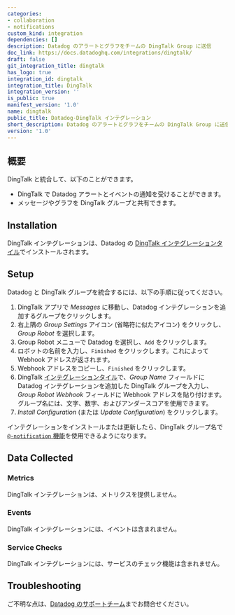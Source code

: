 ```yaml
---
categories:
- collaboration
- notifications
custom_kind: integration
dependencies: []
description: Datadog のアラートとグラフをチームの DingTalk Group に送信
doc_link: https://docs.datadoghq.com/integrations/dingtalk/
draft: false
git_integration_title: dingtalk
has_logo: true
integration_id: dingtalk
integration_title: DingTalk
integration_version: ''
is_public: true
manifest_version: '1.0'
name: dingtalk
public_title: Datadog-DingTalk インテグレーション
short_description: Datadog のアラートとグラフをチームの DingTalk Group に送信
version: '1.0'
---
```


<!--  SOURCED FROM https://github.com/DataDog/dogweb -->
## 概要

DingTalk と統合して、以下のことができます。

-   DingTalk で Datadog アラートとイベントの通知を受けることができます。
-   メッセージやグラフを DingTalk グループと共有できます。

## Installation

DingTalk インテグレーションは、Datadog の [DingTalk インテグレーションタイル][1]でインストールされます。

## Setup

Datadog と DingTalk グループを統合するには、以下の手順に従ってください。

1. DingTalk アプリで _Messages_ に移動し、Datadog インテグレーションを追加するグループをクリックします。
2. 右上隅の _Group Settings_ アイコン (省略符に似たアイコン) をクリックし、_Group Robot_ を選択します。
3. Group Robot メニューで Datadog を選択し、`Add` をクリックします。
4. ロボットの名前を入力し、`Finished` をクリックします。これによって Webhook アドレスが返されます。
5. Webhook アドレスをコピーし、`Finished` をクリックします。
6. DingTalk [インテグレーションタイル][1]で、_Group Name_ フィールドに Datadog インテグレーションを追加した DingTalk グループを入力し、_Group Robot Webhook_ フィールドに Webhook アドレスを貼り付けます。グループ名には、文字、数字、およびアンダースコアを使用できます。
7. _Install Configuration_ (または _Update Configuration_) をクリックします。

インテグレーションをインストールまたは更新したら、DingTalk グループ名で [`@-notification` 機能][2]を使用できるようになります。

## Data Collected

### Metrics

DingTalk インテグレーションは、メトリクスを提供しません。

### Events

DingTalk インテグレーションには、イベントは含まれません。

### Service Checks

DingTalk インテグレーションには、サービスのチェック機能は含まれません。

## Troubleshooting

ご不明な点は、[Datadog のサポートチーム][3]までお問合せください。

[1]: https://app.datadoghq.com/integrations/dingtalk
[2]: https://docs.datadoghq.com/ja/monitors/notifications/#notification
[3]: https://docs.datadoghq.com/ja/help/